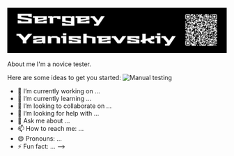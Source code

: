 [![Header](https://github.com/SergeyYan/SergeyYan/blob/assets/Header.png)](https://hh.ru/resume/eb558dc4ff032efb870039ed1f4979414f3574)

About me
I'm a novice tester.

Here are some ideas to get you started:
![Manual testing](https://img.shields.io/badge/-Manual_testing-blue)

- 🔭 I’m currently working on ...
- 🌱 I’m currently learning ...
- 👯 I’m looking to collaborate on ...
- 🤔 I’m looking for help with ...
- 💬 Ask me about ...
- 📫 How to reach me: ...
- 😄 Pronouns: ...
- ⚡ Fun fact: ...
-->
